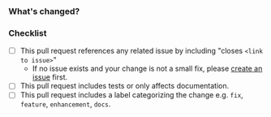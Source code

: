 <!-- 
Thanks for opening a pull request to Hydra! We've got a few requests to help us review contributions:

- Make sure that your title neatly summarizes the proposed changes.
- Provide a short overview of the change and the value it adds.
- Share an example to help us understand the change in user experience.
- Please make sure your code changes are covered with tests.
- In the case of new features or big changes, remember to adjust the documentation to reflect such features/changes.

Feel free to ping committers for the review!
-->

<!-- Include an overview here -->

### What's changed?
<!-- 
Describe in detail what you've changed.

A code blurb is best. Changes to features should include an example that is executable by a new user.
If changing documentation, a link to a preview of the page is great.
 -->

### Checklist
<!-- These boxes may be checked after opening the pull request. -->

- [ ] This pull request references any related issue by including "closes `<link to issue>`"
	- If no issue exists and your change is not a small fix, please [create an issue](https://github.com/PrefectHQ/prefect/issues/new/choose) first.
- [ ] This pull request includes tests or only affects documentation.
- [ ] This pull request includes a label categorizing the change e.g. `fix`, `feature`, `enhancement`, `docs`.
  <!-- If you do not have permission to add a label, a maintainer will add one for you -->
